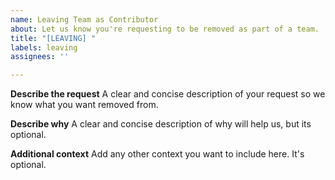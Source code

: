 ```yaml
---
name: Leaving Team as Contributor
about: Let us know you're requesting to be removed as part of a team.
title: "[LEAVING] "
labels: leaving
assignees: ''

---
```


**Describe the request**
A clear and concise description of your request so we know what you want removed from.

**Describe why**
A clear and concise description of why will help us, but its optional.

**Additional context**
Add any other context you want to include here. It's optional.
